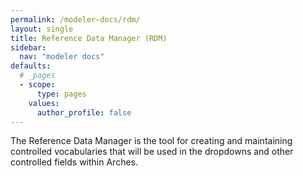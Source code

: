 ```yaml
---
permalink: /modeler-docs/rdm/
layout: single
title: Reference Data Manager (RDM)
sidebar:
  nav: "modeler docs"
defaults:
  # _pages
  - scope:
      type: pages
    values:
      author_profile: false
---
```


The Reference Data Manager is the tool for creating and maintaining controlled vocabularies that will be used in the dropdowns and other controlled fields within Arches.
